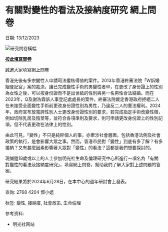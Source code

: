 # 有關對變性的看法及接納度研究 網上問卷

日期: 13/12/2023

![研究問卷橫幅](https://www.truth-light.org.hk/sites/default/files/styles/banner_w700_scale/public/231212_survey_banner3.jpg?itok=Sh1lEyjf)

**[按此填寫問卷](https://forms.gle/NMeZHrocW8pGgaxz6)**

誠邀大家填寫網上問卷

香港先後有多宗變性人申請司法覆核得值的案件。2013年香港終審法院「W訴婚姻登記官」案的裁決，讓已完成變性手術的男變性者W，在更改了身份證上的性別為女性之後，可以按身份證而不是出世紙的性別與另一名男性合法結婚。而在2023年，Q及謝浩霖訴人事登記處處長的案件，終審法院裁定香港政府拒絕二人在未接受全面變性手術前更改身份證性別為男性，乃違反二人的憲法權利。2024年，政府宣布放寬跨性別人士更改身份證性別的要求，若完成指定手術改變性徵，例如切除乳房及陰莖等，並符合各項準則及要求，則可申請更改身份證上的性別記項，但不代表更改在法律上的性別。

由此可見，「變性」不只是純粹個人的事，亦牽涉社會層面，包括香港法例及社會政策的執行，是會影響大眾之事。然而，香港市民對「變性」到底有多了解？有多接納？又有甚麼因素影響著大眾對「變性」的看法？這都是我們想要探討的。

現誠邀18歲或以上的人士參加明光社生命及倫理研究中心所進行一項名為「有關對變性的看法及接納度研究」，填寫網上問卷，幫助我們了解大家對上述問題的答案。

研究結果將於2024年6月28日，在本中心的週年研討會上發表。

查詢: 2768 4204 鄧小姐

标签: 變性, 接納度, 社會政策, 生命倫理

参考资料:
- 明光社网站